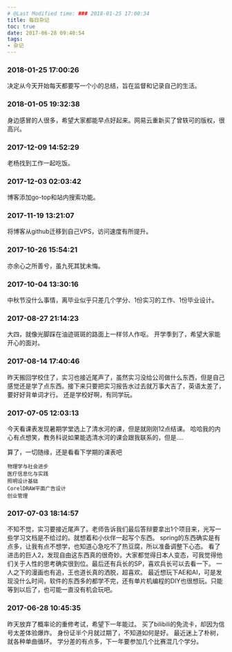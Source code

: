 ```yaml
---
# @Last Modified time: ### 2018-01-25 17:00:34
title: 每日杂记
toc: true
date: 2017-06-28 09:40:54
tags:
- 杂记
---
```

### 2018-01-25 17:00:26
决定从今天开始每天都要写一个小的总结，旨在监督和记录自己的生活。
### 2018-01-05 19:32:38
身边感冒的人很多，希望大家都能早点好起来。网易云重新买了曾轶可的版权，很高兴。
### 2017-12-09 14:52:29
老杨找到工作一起吃饭。
### 2017-12-03 02:03:42
博客添加go-top和站内搜索功能。
### 2017-11-19 13:21:07
将博客从github迁移到自己VPS，访问速度有所提升。
### 2017-10-26 15:54:21
亦余心之所善兮，虽九死其犹未悔。
### 2017-10-04 13:30:16
中秋节没什么事情，离毕业似乎只差几个学分、1份实习的工作、1份毕业设计。
### 2017-08-27 21:14:23
大四，就像光脚踩在油迹斑斑的路面上一样邻人作呕。
开学季到了，希望大家能开心的面对。
### 2017-08-14 17:40:46
昨天搬回学校住了，实习也接近尾声了，虽然实习没给公司做什么东西，但是自己感觉还是学了点东西。接下来只要把实习报告水过去就万事大吉了，英语太差了，要好好背单词才行。
还是学校好啊，有同学玩。
### 2017-07-05 12:03:13
今天看课表发现暑期学堂选上了清水河的课，但是就刚刚12点结课。
哈哈我的内心有点想笑，教务科说如果能选清水河的课会跟我联系的，但是....

算了，一切随缘，还是看看下学期的课表吧
```
物理学与社会进步
医疗信息化与实践
照明设计基础
CorelDRAW平面广告设计
创业管理
```
### 2017-07-03 18:14:57
不知不觉，实习要接近尾声了。老师告诉我们最后答辩要拿出1个项目来，光写一些学习文档是不给过的。就想着和小伙伴一起写个东西。
spring的东西确实是有点多，让我有点不想学，也知道心急吃不了热豆腐，所以准备调整下心态。
看了进击的巨人2，发现自由这东西真的很奇妙。大家都觉得日本人变态，可我觉得他们关于人性的思考确实很到位。最后还有兵长的SP，喜欢兵长可以去看一下。
一人之下的漫画也有追，王也道长真的洒脱，超喜欢。
最近想玩下AE和AI，可是发现没什么时间，软件的东西多的都学不完，还有单片机编程的DIY也很想玩。只能等到以后了，也可能一直没有机会玩吧。
### 2017-06-28 10:45:35
昨天放弃了概率论的重修考试，希望下一年能过。
买了bilibili的免流卡，却因为信号太差体验爆炸。
身份证半个月就过期了，不知道如何是好。
最近迷上了朴树，就各种单曲循环。
学分差的有点多，下一年要参加几个比赛混几个学分。






